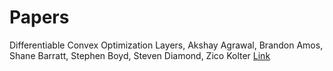 # Papers
Differentiable Convex Optimization Layers, Akshay Agrawal, Brandon Amos, Shane Barratt, Stephen Boyd, Steven Diamond, Zico Kolter [Link](https://arxiv.org/abs/1910.12430)

